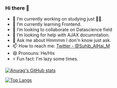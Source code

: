 ### Hi there 👋

- 🔭 I’m currently working on studying just 🤷‍♂️.
- 🌱 I’m currently learning Frontend.
- 👯 I’m looking to collaborate on Datascience field
- 🤔 I’m looking for help with AJAX documntation.
- 💬 Ask me about Hmmmm I don'n know just ask.
- 📫 How to reach me: [Twitter - @Suhib_AlHaj_M](https://twitter.com/Suhib_AlHaj_M)
- 😄 Pronouns: He/His
- ⚡ Fun fact: I'm lazy some times.


[![Anurag's GitHub stats](https://github-readme-stats.vercel.app/api?username=suhaib159hajj)](https://github.com/anuraghazra/github-readme-stats)


[![Top Langs](https://github-readme-stats.vercel.app/api/top-langs/?username=suhaib159hajj)](https://github.com/suhaib159hajj/github-readme-stats)



